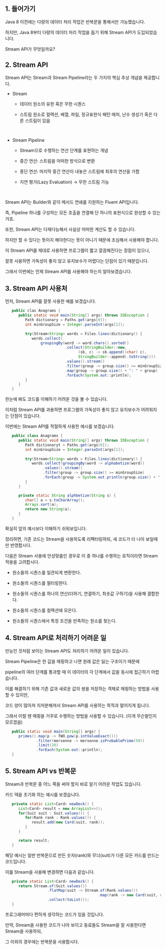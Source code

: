 ## 1. 들어가기

Java 8 이전에는 다량의 데이터 처리 작업은 반복문을 통해서만 가능했습니다.

하지만, Java 8부터 다량의 데이터 처리 작업을 돕기 위해 Stream API가 도입되었습니다.

Stream API가 무엇일까요? 

## 2. Stream API

Stream API는 Stream과 Stream Pipeline라는 두 가지의 핵심 추상 개념을 제공합니다.

* Stream

   * 데이터 원소의 유한 혹은 무한 시퀀스

   * 스트림 원소로 컬렉션, 배열, 파일, 정규표현식 패턴 매처, 난수 생성기 혹은 다른 스트림이 있음

   <br>

* Stream Pipeline

   * Stream으로 수행하는 연산 단계를 표현하는 개념

   * 중간 연산: 스트림을 어떠한 방식으로 변환

   * 종단 연산: 마지막 중간 연산이 내놓은 스트림에 최후의 연산을 가함

   * 지연 평가(Lazy Evaluation) → 무한 스트림 가능

   <br>

Stream API는 Builder와 같이 메서드 연쇄를 지원하는 Fluent API입니다.

즉, Pipeline 하나를 구성하는 모든 호출을 연결해 단 하나의 표현식으로 완성할 수 있는거죠.

또한, Stream API는 다재다능해서 사실상 어떠한 계산도 할 수 있습니다.

하지만 할 수 있다는 뜻이지 해야한다는 뜻이 아니기 때문에 조심해서 사용해야 합니다.

이 Stream API를 제대로 사용하면 프로그램이 짧고 깔끔해진다는 장점이 있으나,

잘못 사용하면 가독성이 좋지 않고 유지보수가 어렵다는 단점이 있기 때문입니다.

그래서 이번에는 언제 Stream API를 사용해야 하는지 알아보겠습니다.

## 3. Stream API 사용처

먼저, Stream API를 잘못 사용한 예를 보겠습니다.

```java
   public clas Anagrams {
      public static void main(String[] args) throws IOException {
         Path dictionary = Paths.get(args[0]);
         int minGroupSize = Integer.parseInt(args[1]);
        
         try(Stream<String> words = Files.lines(dictionary)) {
            words.collect(
                groupingBy(word -> word.chars().sorted()
                           .collect(StringBuilder::new,
                                 (sb, c) -> sb.append((char) c),
                                 StringBuilder::append).toString()))
                           .values().stream()
                           .filter(group -> group.size() >= minGroupSize)
                           .map(group -> group.size() + ": " + group)
                           .forEach(System.out::println);
         }
      } 
   } 
```

한눈에 봐도 코드를 이해하기 어려운 것을 볼 수 있습니다.

이처럼 Stream API를 과용하면 프로그램의 가독성이 좋지 않고 유지보수가 어려워지는 단점이 있습니다.

이번에는 Stream API를 적절하게 사용한 예시를 보겠습니다.

```java
   public class Anagrams {
      public static void main(String[] args) throws IOException {
         Path dictionaryt = Paths.get(args[0]);
         int minGroupSize = Integer.parseInt(args[1]);
        
         try(Stream<String> words = Files.lines(dictionary)) {
            words.collect(groupingBy(word -> alphabetize(word))
                 .values().stream()
                 .filter(group -> group.size() >= minGroupSize)
                 .forEach(group -> System.out.println(group.size() + ": " + group));
         }
      }

      private static String alphbetize(String s) {
         char[] a = s.toCharArray();
         Arrays.sort(a);
         return new String(a);
      }
   }
```

확실히 앞의 예시보다 이해하기 쉬워보입니다.

정리하면, 기존 코드는 Stream을 사용하도록 리팩터링하되, 새 코드가 더 나아 보일때만 반영합시다.

다음은 Stream 사용에 안성맞춤인 경우로 이 중 하나를 수행하는 로직이라면 Stream 적용을 고려합시다.

* 원소들의 시퀀스를 일관되게 변환한다.

* 원소들의 시퀀스를 필터링한다.

* 원소들의 시퀀스를 하나의 연산(더하기, 연결하기, 최솟값 구하기)을 사용해 결합한다.

* 원소들의 시퀀스를 컬렉션에 모은다.

* 원소들의 시퀀스에서 특정 조건을 만족하는 원소를 찾는다.

## 4. Stream API로 처리하기 어려운 일

만능인 것처럼 보이는 Stream API도 처리하기 어려운 일이 있습니다.

Stream Pipeline은 한 값을 매핑하고 나면 원래 값은 잃는 구조이기 때문에

pipeline의 여러 단계를 통과할 때 이 데이터의 각 단계에서 값을 동시에 접근하기 어렵습니다.

이를 해결하기 위해 기존 값과 새로운 값의 쌍을 저장하는 객체로 매핑하는 방법을 사용할 수 있지만,

코드 양이 많아져 지저분해져서 Stream API를 사용하는 목적과 멀어지게 됩니다.

그래서 이럴 땐 매핑을 거꾸로 수행하는 방법을 사용할 수 있습니다. (이게 무슨말인지 모르겠음)

<!-- 예시를 보겠습니다.

```java
   static Stream<BigInteger> primes() {
      return Stream.iterate(TWO, BigInteger::nextProbablePrime);
   }
``` -->

<!-- 위의 코드는 소수인 무한 스트림을 반환하는 메서드입니다.

이 코드를 통해 우리는 메르센 소수를 출력해볼 것입니다.

여기서 메르센 수란, 2<sup>p</sup> - 1 형태의 수로, 

p가 소수이면 해당 메르센 수도 소수일 수 있는데 이 때의 수를 **메르센 소수**라고 합니다.

그래서 메르센 소수를 출력하는 프로그램은 다음과 같습니다. -->

```java
   public static void main(String[] args) {
      primes().map(p -> TWO.pow(p.intValueExact()))
              .filter(mersenne -> mersenne.isProbablePrime(50))
              .limit(20)
              .forEach(System.out::println);
   }
```

## 5. Stream API vs 반복문

Stream과 반복문 중 어느 쪽을 써야 할지 바로 알기 어려운 작업도 있습니다.

카드 덱을 초기화 하는 예시를 보겠습니다.

```java
   private static List<Card> newDeck() {
      List<Card> result = new ArrayList<>();
      for(Suit suit : Suit.values()) {
         for(Rank rank : Rank.values()) {
            result.add(new Card(suit, rank));
         }
      }

      return result;
   }
```

해당 예시는 일반 반복문으로 만든 숫자(rank)와 무늬(suit)가 다른 모든 카드를 만드는 코드입니다. 

이를 Stream을 사용해 변경하면 다음과 같습니다.

```java
   private static List<Card> newDeck() {
      return Stream.of(Suit.values())
                   .flatMap(suit -> Stream.of(Rank.values())
                                          .map(rank -> new Card(suit, rank)))
                   .collect(toList());
   }
```

프로그래머마다 편하게 생각하는 코드가 있을 것입니다.

만약, Stream을 사용한 코드가 나아 보이고 동료들도 Stream을 잘 사용한다면 Stream을 사용하되,

그 이외의 경우에는 반복문을 사용합시다.